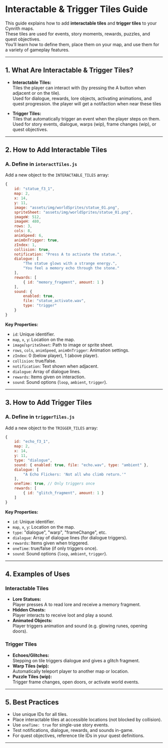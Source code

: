 # Interactable & Trigger Tiles Guide

This guide explains how to add **interactable tiles** and **trigger tiles** to your Cynrith maps.  
These tiles are used for events, story moments, rewards, puzzles, and quest objectives.  
You’ll learn how to define them, place them on your map, and use them for a variety of gameplay features.

---

## 1. What Are Interactable & Trigger Tiles?

- **Interactable Tiles:**  
  Tiles the player can interact with (by pressing the A button when adjacent or on the tile).  
  Used for dialogue, rewards, lore objects, activating animations, and quest progression.
  the player will get a notifaction when near these tiles

- **Trigger Tiles:**  
  Tiles that automatically trigger an event when the player steps on them.  
  Used for story events, dialogue, warps (wip), frame changes (wip), or quest objectives.

---

## 2. How to Add Interactable Tiles

### **A. Define in `interactTiles.js`**

Add a new object to the `INTERACTABLE_TILES` array:

```javascript
{
    id: "statue_f3_1",
    map: 2,
    x: 14,
    y: 11,
    image: "assets/img/worldSprites/statue_01.png",
    spriteSheet: "assets/img/worldSprites/statue_01.png",
    imageW: 512,
    imageH: 480,
    rows: 3,
    cols: 8,
    animSpeed: 6,
    animOnTrigger: true,
    zIndex: 1,
    collision: true,
    notification: "Press A to activate the statue.",
    dialogue: [
        "The statue glows with a strange energy.",
        "You feel a memory echo through the stone."
    ],
    rewards: [
        { id: "memory_fragment", amount: 1 }
    ],
    sound: {
        enabled: true,
        file: "statue_activate.wav",
        type: "trigger"
    }
}
```

**Key Properties:**
- `id`: Unique identifier.
- `map`, `x`, `y`: Location on the map.
- `image`/`spriteSheet`: Path to image or sprite sheet.
- `rows`, `cols`, `animSpeed`, `animOnTrigger`: Animation settings.
- `zIndex`: 0 (below player), 1 (above player).
- `collision`: true/false.
- `notification`: Text shown when adjacent.
- `dialogue`: Array of dialogue lines.
- `rewards`: Items given on interaction.
- `sound`: Sound options (`loop`, `ambient`, `trigger`).

---

## 3. How to Add Trigger Tiles

### **A. Define in `triggerTiles.js`**

Add a new object to the `TRIGGER_TILES` array:

```javascript
{
    id: "echo_f3_1",
    map: 2,
    x: 14,
    y: 11,
    type: "dialogue",
    sound: { enabled: true, file: "echo.wav", type: "ambient" },
    dialogue: [
        "A Echo Flickers: 'Not all who climb return.'"
    ],
    oneTime: true, // Only triggers once
    rewards: [
        { id: "glitch_fragment", amount: 1 }
    ]
}
```

**Key Properties:**
- `id`: Unique identifier.
- `map`, `x`, `y`: Location on the map.
- `type`: "dialogue", "warp", "frameChange", etc.
- `dialogue`: Array of dialogue lines (for dialogue triggers).
- `rewards`: Items given when triggered.
- `oneTime`: true/false (if only triggers once).
- `sound`: Sound options (`loop`, `ambient`, `trigger`).

---

## 4. Examples of Uses

### **Interactable Tiles**
- **Lore Statues:**  
  Player presses A to read lore and receive a memory fragment.
- **Hidden Chests:**  
  Player interacts to receive loot and play a sound.
- **Animated Objects:**  
  Player triggers animation and sound (e.g. glowing runes, opening doors).

### **Trigger Tiles**
- **Echoes/Glitches:**  
  Stepping on tile triggers dialogue and gives a glitch fragment.
- **Warp Tiles (wip):**  
  Automatically teleport player to another map or location.
- **Puzzle Tiles (wip):**  
  Trigger frame changes, open doors, or activate world events.

---

## 5. Best Practices

- Use unique IDs for all tiles.
- Place interactable tiles at accessible locations (not blocked by collision).
- Use `oneTime: true` for single-use story events.
- Test notifications, dialogue, rewards, and sounds in-game.
- For quest objectives, reference tile IDs in your quest definitions.

---

